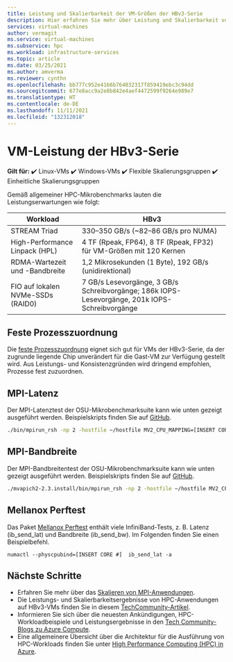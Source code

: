 ```yaml
---
title: Leistung und Skalierbarkeit der VM-Größen der HBv3-Serie
description: Hier erfahren Sie mehr über Leistung und Skalierbarkeit von VM-Größen der HBv3-Serie in Azure.
services: virtual-machines
author: vermagit
ms.service: virtual-machines
ms.subservice: hpc
ms.workload: infrastructure-services
ms.topic: article
ms.date: 03/25/2021
ms.author: amverma
ms.reviewer: cynthn
ms.openlocfilehash: bb777c952e4166b764032317f859419ebc3c94dd
ms.sourcegitcommit: 677e8acc9a2e8b842e4aef4472599f9264e989e7
ms.translationtype: HT
ms.contentlocale: de-DE
ms.lasthandoff: 11/11/2021
ms.locfileid: "132312018"
---
```

# <a name="hbv3-series-virtual-machine-performance"></a>VM-Leistung der HBv3-Serie

**Gilt für:** :heavy_check_mark: Linux-VMs :heavy_check_mark: Windows-VMs :heavy_check_mark: Flexible Skalierungsgruppen :heavy_check_mark: Einheitliche Skalierungsgruppen

Gemäß allgemeiner HPC-Mikrobenchmarks lauten die Leistungserwartungen wie folgt:

| Workload                                        | HBv3                                                              |
|-------------------------------------------------|-------------------------------------------------------------------|
| STREAM Triad                                    | 330–350 GB/s (~82–86 GB/s pro NUMA)                                     |
| High-Performance Linpack (HPL)                  | 4 TF (Rpeak, FP64), 8 TF (Rpeak, FP32) für VM-Größen mit 120 Kernen               |
| RDMA-Wartezeit und -Bandbreite                        | 1,2 Mikrosekunden (1 Byte), 192 GB/s (unidirektional)                                        |
| FIO auf lokalen NVMe-SSDs (RAID0)                  | 7 GB/s Lesevorgänge, 3 GB/s Schreibvorgänge; 186k IOPS-Lesevorgänge, 201k IOPS-Schreibvorgänge |

## <a name="process-pinning"></a>Feste Prozesszuordnung

Die [feste Prozesszuordnung](compiling-scaling-applications.md#process-pinning) eignet sich gut für VMs der HBv3-Serie, da der zugrunde liegende Chip unverändert für die Gast-VM zur Verfügung gestellt wird. Aus Leistungs- und Konsistenzgründen wird dringend empfohlen, Prozesse fest zuzuordnen.

## <a name="mpi-latency"></a>MPI-Latenz

Der MPI-Latenztest der OSU-Mikrobenchmarksuite kann wie unten gezeigt ausgeführt werden. Beispielskripts finden Sie auf [GitHub](https://github.com/Azure/azhpc-images/blob/04ddb645314a6b2b02e9edb1ea52f079241f1297/tests/run-tests.sh).

```bash
./bin/mpirun_rsh -np 2 -hostfile ~/hostfile MV2_CPU_MAPPING=[INSERT CORE #] ./osu_latency
```

## <a name="mpi-bandwidth"></a>MPI-Bandbreite
Der MPI-Bandbreitentest der OSU-Mikrobenchmarksuite kann wie unten gezeigt ausgeführt werden. Beispielskripts finden Sie auf [GitHub](https://github.com/Azure/azhpc-images/blob/04ddb645314a6b2b02e9edb1ea52f079241f1297/tests/run-tests.sh).
```bash
./mvapich2-2.3.install/bin/mpirun_rsh -np 2 -hostfile ~/hostfile MV2_CPU_MAPPING=[INSERT CORE #] ./mvapich2-2.3/osu_benchmarks/mpi/pt2pt/osu_bw
```
## <a name="mellanox-perftest"></a>Mellanox Perftest
Das Paket [Mellanox Perftest](https://community.mellanox.com/s/article/perftest-package) enthält viele InfiniBand-Tests, z. B. Latenz (ib_send_lat) und Bandbreite (ib_send_bw). Im Folgenden finden Sie einen Beispielbefehl.
```console
numactl --physcpubind=[INSERT CORE #]  ib_send_lat -a
```
## <a name="next-steps"></a>Nächste Schritte
- Erfahren Sie mehr über das [Skalieren von MPI-Anwendungen](compiling-scaling-applications.md).
- Die Leistungs- und Skalierbarkeitsergebnisse von HPC-Anwendungen auf HBv3-VMs finden Sie in diesem [TechCommunity-Artikel](https://techcommunity.microsoft.com/t5/azure-compute/hpc-performance-and-scalability-results-with-azure-hbv3-vms/bc-p/2235843).
- Informieren Sie sich über die neuesten Ankündigungen, HPC-Workloadbeispiele und Leistungsergebnisse in den [Tech Community-Blogs zu Azure Compute](https://techcommunity.microsoft.com/t5/azure-compute/bg-p/AzureCompute).
- Eine allgemeinere Übersicht über die Architektur für die Ausführung von HPC-Workloads finden Sie unter [High Performance Computing (HPC) in Azure](/azure/architecture/topics/high-performance-computing/).
